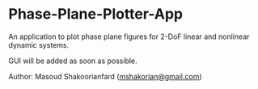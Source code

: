 # Phase-Plane-Plotter-App
An application to plot phase plane figures for 2-DoF linear and nonlinear dynamic systems.

GUI will be added as soon as possible.



Author: Masoud Shakoorianfard (mshakorian@gmail.com)
